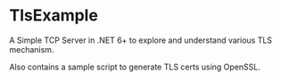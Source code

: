 # TlsExample
A Simple TCP Server in .NET 6+ to explore and understand various TLS mechanism.

Also contains a sample script to generate TLS certs using OpenSSL.

